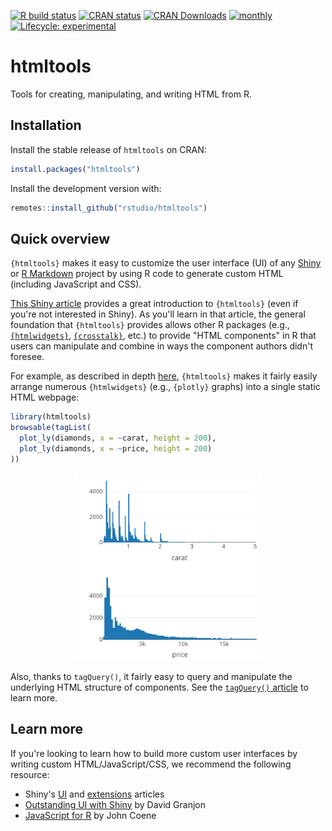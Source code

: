 <!-- badges: start -->
[![R build
status](https://github.com/rstudio/htmltools/workflows/R-CMD-check/badge.svg)](https://github.com/rstudio/htmltools)
[![CRAN
status](https://www.r-pkg.org/badges/version/htmltools)](https://CRAN.R-project.org/package=htmltools)
[![CRAN
Downloads](https://cranlogs.r-pkg.org/badges/grand-total/htmltools)](https://www.rpackages.io/package/htmltools)
[![monthly](https://cranlogs.r-pkg.org/badges/htmltools)](https://www.rpackages.io/package/htmltools)
[![Lifecycle:
experimental](https://img.shields.io/badge/lifecycle-stable-brightgreen.svg)](https://www.tidyverse.org/lifecycle/#stable)
<!-- badges: end -->

# htmltools

Tools for creating, manipulating, and writing HTML from R.

## Installation

Install the stable release of `htmltools` on CRAN:

```r
install.packages("htmltools")
```

Install the development version with:

```r
remotes::install_github("rstudio/htmltools")
```

## Quick overview

`{htmltools}` makes it easy to customize the user interface (UI) of any [Shiny](https://shiny.rstudio.com/) or [R Markdown](https://rmarkdown.rstudio.com/) project by using R code to generate custom HTML (including JavaScript and CSS). 

[This Shiny article](https://shiny.rstudio.com/articles/html-tags.html) provides a great introduction to `{htmltools}` (even if you're not interested in Shiny). As you'll learn in that article, the general foundation that `{htmltools}` provides allows other R packages (e.g., [`{htmlwidgets}`](http://www.htmlwidgets.org/), [`{crosstalk}`](https://rstudio.github.io/crosstalk/), etc.) to provide "HTML components" in R that users can manipulate and combine in ways the component authors didn't foresee.

For example, as described in depth [here](https://plotly-r.com/arranging-views.html#arranging-htmlwidgets), `{htmltools}` makes it fairly easily arrange numerous `{htmlwidgets}` (e.g., `{plotly}` graphs) into a single static HTML webpage:

```r
library(htmltools)
browsable(tagList(
  plot_ly(diamonds, x = ~carat, height = 200),
  plot_ly(diamonds, x = ~price, height = 200)
))
```

<div align="center">
  <img src="man/figures/plotly-taglist.png" width="60%" />
</div>

Also, thanks to `tagQuery()`, it fairly easy to query and manipulate the underlying HTML structure of components. See the [`tagQuery()` article](https://rstudio.github.io/htmltools/articles/tagQuery.html) to learn more.


## Learn more

If you're looking to learn how to build more custom user interfaces by  writing custom HTML/JavaScript/CSS, we recommend the following resource:

* Shiny's [UI](https://shiny.rstudio.com/articles/#user-interface) and [extensions](https://shiny.rstudio.com/articles/#extensions) articles
* [Outstanding UI with Shiny](https://unleash-shiny.rinterface.com/) by David Granjon
* [JavaScript for R](https://book.javascript-for-r.com/) by John Coene
